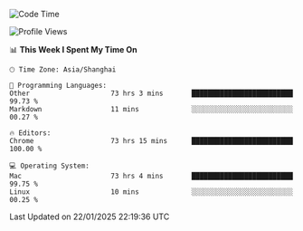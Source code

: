 <!--START_SECTION:waka-->
![Code Time](http://img.shields.io/badge/Code%20Time-3%2C355%20hrs%207%20mins-blue)

![Profile Views](http://img.shields.io/badge/Profile%20Views-0-blue)

📊 **This Week I Spent My Time On** 

```text
🕑︎ Time Zone: Asia/Shanghai

💬 Programming Languages: 
Other                    73 hrs 3 mins       █████████████████████████   99.73 % 
Markdown                 11 mins             ░░░░░░░░░░░░░░░░░░░░░░░░░   00.27 % 

🔥 Editors: 
Chrome                   73 hrs 15 mins      █████████████████████████   100.00 % 

💻 Operating System: 
Mac                      73 hrs 4 mins       █████████████████████████   99.75 % 
Linux                    10 mins             ░░░░░░░░░░░░░░░░░░░░░░░░░   00.25 % 
```


 Last Updated on 22/01/2025 22:19:36 UTC
<!--END_SECTION:waka-->